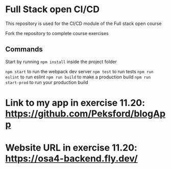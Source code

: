 # Full Stack open CI/CD

This repository is used for the CI/CD module of the Full stack open course

Fork the repository to complete course exercises

## Commands

Start by running `npm install` inside the project folder

`npm start` to run the webpack dev server
`npm test` to run tests
`npm run eslint` to run eslint
`npm run build` to make a production build
`npm run start-prod` to run your production build

# Link to my app in exercise 11.20: https://github.com/Peksford/blogApp
# Website URL in exercise 11.20: https://osa4-backend.fly.dev/
